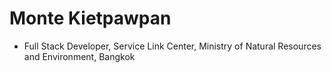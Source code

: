 # Monte Kietpawpan
- Full Stack Developer, Service Link Center, Ministry of Natural Resources and Environment, Bangkok



